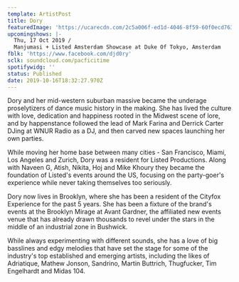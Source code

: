 ```yaml
---
template: ArtistPost
title: Dory
featuredImage: 'https://ucarecdn.com/2c5a006f-ed1d-4046-8f59-60f0ecd7638c/'
upcomingshows: |-
  Thu, 17 Oct 2019 /
  Manjumasi + Listed Amsterdam Showcase at Duke Of Tokyo, Amsterdam
fblk: 'https://www.facebook.com/djd0ry'
sclk: soundcloud.com/pacficitime
spotifywidg: ''
status: Published
date: 2019-10-16T18:32:27.970Z
---
```

Dory and her mid-western suburban massive became the underage proselytizers of dance music history in the making. She has lived the culture with love, dedication and happiness rooted in the Midwest scene of lore, and by happenstance followed the lead of Mark Farina and Derrick Carter DJing at WNUR Radio as a DJ, and then carved new spaces launching her own parties.

While moving her home base between many cities - San Francisco, Miami, Los Angeles and Zurich, Dory was a resident for Listed Productions. Along with Naveen G, Atish, Nikita, Hoj and Mike Khoury they became the foundation of Listed's events around the US, focusing on the party-goer's experience while never taking themselves too seriously.

Dory now lives in Brooklyn, where she has been a resident of the Cityfox Experience for the past 5 years. She has been a fixture of the brand's events at the Brooklyn Mirage at Avant Gardner, the affiliated new events venue that has already drawn thousands to revel under the stars in the middle of an industrial zone in Bushwick.

While always experimenting with different sounds, she has a love of big basslines and edgy melodies that have set the stage for some of the industry's top established and emerging artists, including the likes of Adriatique, Mathew Jonson, Sandrino, Martin Buttrich, Thugfucker, Tim Engelhardt and Midas 104.
